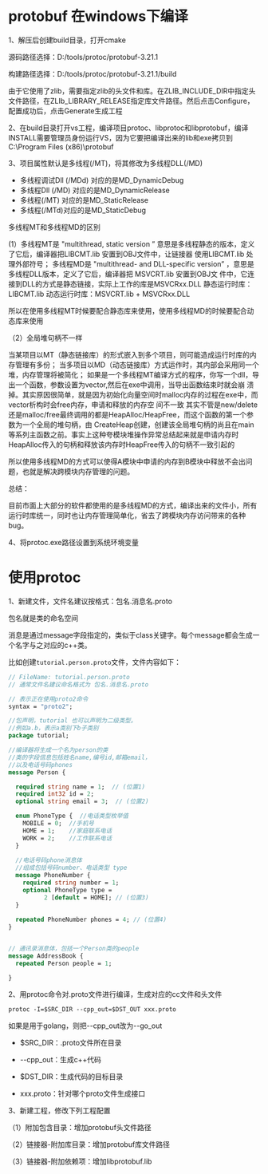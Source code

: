 # protobuf 在windows下编译

1、解压后创建build目录，打开cmake

源码路径选择：D:/tools/protoc/protobuf-3.21.1

构建路径选择：D:/tools/protoc/protobuf-3.21.1/build

由于它使用了zlib，需要指定zlib的头文件和库。在ZLIB_INCLUDE_DIR中指定头文件路径，在ZLIb_LIBRARY_RELEASE指定库文件路径。然后点击Configure，配置成功后，点击Generate生成工程

2、在build目录打开vs工程，编译项目protoc、libprotoc和libprotobuf，编译INSTALL需要管理员身份运行VS，因为它要把编译出来的lib和exe拷贝到C:\Program Files (x86)\protobuf

3、项目属性默认是多线程(/MT)，将其修改为多线程DLL(/MD)

- 多线程调试Dll (/MDd) 对应的是MD_DynamicDebug
- 多线程Dll (/MD) 对应的是MD_DynamicRelease
- 多线程(/MT) 对应的是MD_StaticRelease
- 多线程(/MTd)对应的是MD_StaticDebug

多线程MT和多线程MD的区别

(1）多线程MT是 "multithread, static version ” 意思是多线程静态的版本，定义了它后，编译器把LIBCMT.lib 安置到OBJ⽂件中，让链接器
使⽤LIBCMT.lib 处理外部符号；
多线程MD是 "multithread- and DLL-specific version” ，意思是多线程DLL版本，定义了它后，编译器把 MSVCRT.lib 安置到OBJ⽂
件中，它连接到DLL的⽅式是静态链接，实际上⼯作的库是MSVCRxx.DLL
静态运⾏时库：LIBCMT.lib
动态运⾏时库：MSVCRT.lib + MSVCRxx.DLL

所以在使⽤多线程MT时候要配合静态库来使⽤，使⽤多线程MD的时候要配合动态库来使⽤

（2）全局堆句柄不一样

当某项⽬以MT（静态链接库）的形式嵌⼊到多个项⽬，则可能造成运⾏时库的内存管理有多份；
当多项⽬以MD（动态链接库）⽅式运作时，其内部会采⽤同⼀个堆，内存管理将被简化；
如果是⼀个多线程MT编译⽅式的程序，你写⼀个dll，导出⼀个函数，参数设置为vector,然后在exe中调⽤，当导出函数结束时就会崩
溃掉。其实原因很简单，就是因为初始化向量空间时malloc内存的过程在exe中，⽽vector析构时会free内存，申请和释放的内存空
间不⼀致
其实不管是new/delete还是malloc/free最终调⽤的都是HeapAlloc/HeapFree，⽽这个函数的第⼀个参数为⼀个全局的堆句柄，由
CreateHeap创建，创建该全局堆句柄的尚且在main等系列主函数之前。事实上这种夸模块堆操作异常总结起来就是申请内存时
HeapAlloc传⼊的句柄和释放该内存时HeapFree传⼊的句柄不⼀致引起的

所以使⽤多线程MD的⽅式可以使得A模块中申请的内存到B模块中释放不会出问题，也就是解决跨模块内存管理的问题。

总结：

⽬前市⾯上⼤部分的软件都使⽤的是多线程MD的⽅式，编译出来的⽂件⼩，所有运⾏时库统⼀，同时也让内存管理简单化，省去了跨模块内存访问带来的各种bug。

4、将protoc.exe路径设置到系统环境变量

# 使用protoc

1、新建文件，文件名建议按格式：包名.消息名.proto

包名就是类的命名空间

消息是通过message字段指定的，类似于class关键字。每个message都会生成一个名字与之对应的c++类。

比如创建`tutorial.person.proto`文件，文件内容如下：

```protobuf
// FileName: tutorial.person.proto 
// 通常文件名建议命名格式为 包名.消息名.proto 

// 表示正在使用proto2命令
syntax = "proto2"; 

//包声明，tutorial 也可以声明为二级类型。
//例如a.b，表示a类别下b子类别
package tutorial; 

//编译器将生成一个名为person的类
//类的字段信息包括姓名name,编号id,邮箱email，
//以及电话号码phones
message Person { 

  required string name = 1;  // (位置1)
  required int32 id = 2;  
  optional string email = 3;  // (位置2)

  enum PhoneType {  //电话类型枚举值 
    MOBILE = 0;  //手机号  
    HOME = 1;    //家庭联系电话
    WORK = 2;    //工作联系电话
  } 
  
  //电话号码phone消息体
  //组成包括号码number、电话类型 type
  message PhoneNumber {
    required string number = 1;    
    optional PhoneType type = 
          2 [default = HOME]; // (位置3)
  }  
  
  repeated PhoneNumber phones = 4; // (位置4)
} 


// 通讯录消息体，包括一个Person类的people
message AddressBook { 
  repeated Person people = 1; 

}
```

2、用protoc命令对.proto文件进行编译，生成对应的cc文件和头文件

```protobuf
protoc -I=$SRC_DIR --cpp_out=$DST_OUT xxx.proto
```

如果是用于golang，则把--cpp_out改为--go_out

+ $SRC_DIR：.proto文件所在目录

+ --cpp_out：生成c++代码

+ $DST_DIR：生成代码的目标目录

+ xxx.proto：针对哪个proto文件生成接口

3、新建工程，修改下列工程配置

（1）附加包含目录：增加protobuf头文件路径

（2）链接器-附加库目录：增加protobuf库文件路径

（3）链接器-附加依赖项：增加libprotobuf.lib